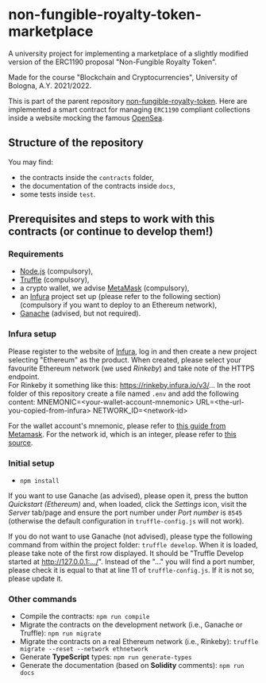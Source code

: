 # non-fungible-royalty-token-marketplace

A university project for implementing a marketplace of a slightly modified version of the ERC1190 proposal "Non-Fungible Royalty Token".

Made for the course "Blockchain and Cryptocurrencies", University of Bologna, A.Y. 2021/2022.

This is part of the parent repository [non-fungible-royalty-token](https://github.com/TommasoAzz/non-fungible-royalty-token).
Here are implemented a smart contract for managing `ERC1190` compliant collections inside a website mocking the famous [OpenSea](https://opensea.io/).

## Structure of the repository
You may find:

- the contracts inside the `contracts` folder,
- the documentation of the contracts inside `docs`,
- some tests inside `test`.

## Prerequisites and steps to work with this contracts (or continue to develop them!)
### Requirements

- [Node.js](https://nodejs.org/en/) (compulsory),
- [Truffle](https://trufflesuite.com/tutorial/index.html#setting-up-the-development-environment) (compulsory),
- a crypto wallet, we advise [MetaMask](https://metamask.io/) (compulsory),
- an [Infura](https://infura.io/) project set up (please refer to the following section) (compulsory if you want to deploy to an Ethereum network),
- [Ganache](https://trufflesuite.com/ganache/) (advised, but not required).

### Infura setup
Please register to the website of [Infura](https://infura.io/), log in and then create a new project selecting "Ethereum" as the product.
When created, please select your favourite Ethereum network (we used *Rinkeby*) and take note of the HTTPS endpoint.  
For Rinkeby it something like this: https://rinkeby.infura.io/v3/...
In the root folder of this repository create a file named `.env` and add the following content:
MNEMONIC=&lt;your-wallet-account-mnemonic&gt;
URL=&lt;the-url-you-copied-from-infura&gt;
NETWORK_ID=&lt;network-id&gt;

For the wallet account's mnemonic, please refer to [this guide from Metamask](https://metamask.zendesk.com/hc/en-us/articles/360015290032-How-to-reveal-your-Secret-Recovery-Phrase).
For the network id, which is an integer, please refer to [this source](https://besu.hyperledger.org/en/stable/Concepts/NetworkID-And-ChainID/).
  

### Initial setup

- `npm install`

If you want to use Ganache (as advised), please open it, press the button *Quickstart (Ethereum)* and, when loaded, click the *Settings* icon, visit the *Server* tab/page and ensure the port number under *Port number* is `8545` (otherwise the default configuration in `truffle-config.js` will not work).

If you do not want to use Ganache (not advised), please type the following command from within the project folder: `truffle develop`.
When it is loaded, please take note of the first row displayed. It should be "Truffle Develop started at http://127.0.0.1:.../".
Instead of the "..." you will find a port number, please check it is equal to that at line 11 of `truffle-config.js`. If it is not so, please update it.

### Other commands

- Compile the contracts: `npm run compile`
- Migrate the contracts on the development network (i.e., Ganache or Truffle): `npm run migrate`
- Migrate the contracts on a real Ethereum network (i.e., Rinkeby): `truffle migrate --reset --network ethnetwork`
- Generate **TypeScript** types: `npm run generate-types`
- Generate the documentation (based on **Solidity** comments): `npm run docs`
